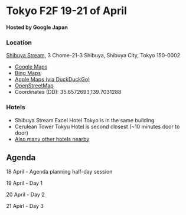 # Tokyo F2F 19-21 of April

**Hosted by Google Japan**

### Location

[Shibuya Stream](https://goo.gl/maps/3PdGHMeVtyFQiyTYA), 3 Chome-21-3 Shibuya, Shibuya City, Tokyo 150-0002

 - [Google Maps](https://goo.gl/maps/3PdGHMeVtyFQiyTYA)
 - [Bing Maps](https://www.bing.com/maps?osid=07da5346-50cd-4b97-b362-01bcde48c73a&cp=35.657227~139.69363&lvl=16&pi=0&imgid=9568484b-48c1-4e35-877c-31d2e1a4728b&v=2&sV=2&form=S00027)
 - [Apple Maps (via DuckDuckGo)](https://duckduckgo.com/?q=Shibuya+Stream&ia=web&iaxm=maps&strict_bbox=0&bbox=35.66002790378684%2C139.69722642852787%2C35.6543921148607%2C139.7088135714722&metatoken=0)
 - [OpenStreetMap](https://www.openstreetmap.org/way/521438304)
 - Coordinates (DD): 35.6572693,139.7031288

### Hotels

 - Shibuya Stream Excel Hotel Tokyo is in the same building
 - Cerulean Tower Tokyu Hotel is second closest (~10 minutes door to door)
 - [Also many other hotels nearby](https://www.google.com/travel/hotels/Shibuya%20Station?q=hotel%20near%20shibuya%20station&g2lb=2502548%2C2503771%2C2503781%2C2504163%2C4258168%2C4270442%2C4284970%2C4291517%2C4306835%2C4429192%2C4515404%2C4597339%2C4723331%2C4731329%2C4757164%2C4778035%2C4814050%2C4821091%2C4861688%2C4864715%2C4874190%2C4886082%2C4886480%2C4893075%2C4902277%2C4905351%2C4906023%2C4926165%2C4926489%2C4931360%2C4936396%2C4937897%2C4938721%2C4940606%2C4942347%2C4946428%2C4949173%2C4950242&hl=en-JP&gl=jp&ssta=1&ts=CAESCgoCCAMKAggDEAAaIAoCGgASGhIUCgcI5w8QBBgSEgcI5w8QBBgWGAQyAggBKgkKBToDSlBZGgA&rp=ogEPU2hpYnV5YSBTdGF0aW9uOAFAAEgCmgICCAA&ap=MAFagAEKBgignAEQACIDSlBZKhYKBwjnDxACGA0SBwjnDxACGA4YASgAsAEBWAFoAXIECAIYAJoBERIPU2hpYnV5YSBTdGF0aW9uogERCggvbS8wN2RmaxIFVG9reW-qAQoKAggREgIIVxgBkgICCBOSAgIIEpICAggOkgICCBSSAQIgAWgA&ictx=1&sa=X&utm_campaign=sharing&utm_medium=link&utm_source=htls)

## Agenda

18 April - Agenda planning half-day session

19 April - Day 1

20 April - Day 2

21 Apirl - Day 3
